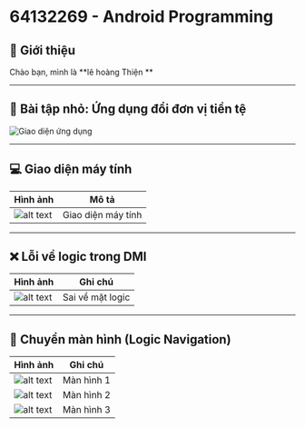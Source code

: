 # 64132269 - Android Programming  

## 🎯 Giới thiệu  
Chào bạn, mình là **lê hoàng Thiện **  

---

## 📌 Bài tập nhỏ: Ứng dụng đổi đơn vị tiền tệ  
![Giao diện ứng dụng](BaiTapLamThem_App_Doi_Don_vi_tien_te.png)  

---

## 💻 Giao diện máy tính  
| Hình ảnh | Mô tả |
|----------|-------|
| ![alt text](image.png) | Giao diện máy tính |

---

## ❌ Lỗi về logic trong DMI  
| Hình ảnh | Ghi chú |
|----------|---------|
| ![alt text](image-1.png) | Sai về mặt logic |

---

## 🔄 Chuyển màn hình (Logic Navigation)  
| Hình ảnh | Ghi chú |
|----------|---------|
| ![alt text](image-2.png) | Màn hình 1 |
| ![alt text](image-3.png) | Màn hình 2 |
| ![alt text](image-4.png) | Màn hình 3 |
